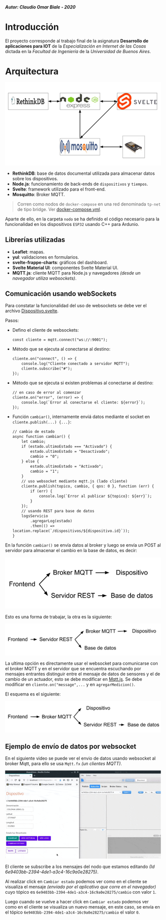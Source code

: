 ##### Autor:  Claudio Omar Biale - 2020

# Introducción

El proyecto corresponde al trabajo final de la asignatura **Desarrollo de aplicaciones para IOT** de la *Especialización en Internet de las Cosas* dictada en la *Facultad de Ingeniería* de la *Universidad de Buenos Aires*.

# Arquitectura

![](./esquema.jpg)

- **RethinkDB**: base de datos documental utilizada para almacenar datos sobre los dispositivos.
- **Node.js**: funcionamiento de back-ends de `dispositivos` y `tiempos`.
- **Svelte**: framework utilizado para el front-end.
- **Mosquitto**: Broker MQTT.

> Corren como nodos de `docker-compose` en una red denominada `tp-net` de tipo bridge. Ver [docker-compose.yml](./docker-compose.yml).

Aparte de ello, en la carpeta `nodo` se ha definido el código necesario para la funcionalidad en los dispositivos `ESP32` usando C++ para Ardunio.

## Librerías utilizadas

- **Leaflet**: mapas.
- **yul**: validaciones en formularios.
- **svelte-frappe-charts**: gráficos del dashboard.
- **Svelte Material UI**: componentes Svelte Material UI.
- **MQTT.js**: cliente MQTT para Node.js y navegadores *(desde un navegador utiliza websockets)*.

## Comunicación usando webSockets

Para constatar la funcionalidad del uso de websockets se debe ver el archivo [Dispositivo.svelte](./frontend/src/componentes/Dispositivo.svelte).

Pasos:

- Defino el cliente de websockets:
    ```
    const cliente = mqtt.connect("ws://:9001");
    ```
- Método que se ejecuta al conectarse al destino:
    ```
    cliente.on("connect", () => {
		console.log("Cliente conectado a servidor MQTT");
		cliente.subscribe("#");
	});
    ```
- Método que se ejecuta si existen problemas al conectarse al destino:
    ```
	// en caso de error al comenzar
	cliente.on("error", (error) => {
		console.log(`Error al conectarse el cliente: ${error}`);
	});
    ```
- Función `cambiar()`, internamente enviá datos mediante el socket en `cliente.publish(...) {...}`:
    ```
	// cambio de estado
	async function cambiar() {
        let cambio;
		if (estado.ultimoEstado === "Activado") {
            estado.ultimoEstado = "Desactivado";
            cambio = "0";
		} else {
            estado.ultimoEstado = "Activado";
            cambio = "1";
		}
		// uso websocket mediante mqtt.js (lado cliente)
		cliente.publish(topico, cambio, { qos: 0 }, function (err) {
			if (err) {
				console.log(`Error al publicar ${topico}: ${err}`);
			}
		});
		// usando REST para base de datos
		logsServicio
			.agregarLog(estado)
			.then(() => location.replace(`/dispositivos/${dispositivo.id}`));
	}
    ```

En la función `cambiar()` se envía datos al broker y luego se envía un POST al servidor para almacenar el cambio en la base de datos, es decir:

![](./mensajes_1.jpg)
 

Esto es una forma de trabajar, la otra es la siguiente:

![](./mensajes_2.jpg)
 

La ultima opción es directamente usar el websocket para comunicarse con el broker MQTT y en el servidor que se encuentra escuchando por mensajes entrantes distinguir entre el mensaje de datos de sensores y el de cambio de un actuador, esto se debe modificar en [Mqtt.js](./backend-dispositivos/api/mqtt/mqtt.js). Se debe modificar en `cliente.on("message",...` y en `agregarMedicion()`.

El esquema es el siguiente:

![](./mensajes_3.jpg)

## Ejemplo de envío de datos por websocket

En el siguiente video se puede ver el envio de datos usando websocket al broker Mqtt, para ello se usa `Mqtt.fx` *(un clientes MQTT)*.

![](./ejemplo_envio_ws.gif)

El cliente se subscribe a los mensajes del nodo que estamos editando *(Id 6e9403bb-2394-4de1-a3c4-16c9a0e28275)*.

Al realizar click en `Cambiar estado` podemos ver como en el cliente se visualiza el mensaje *(enviado por el aplicativo que corre en el navegador)* cuyo tópico es `6e9403bb-2394-4de1-a3c4-16c9a0e28275/cambio` con valor `1`.

Luego cuando se vuelve a hacer click en `Cambiar estado` podemos ver como en el cliente se visualiza un nuevo mensaje, en este caso, se envía en el  tópico `6e9403bb-2394-4de1-a3c4-16c9a0e28275/cambio` el valor `0`.
